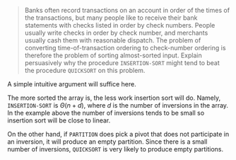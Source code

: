> Banks often record transactions on an account in order of the times of the
> transactions, but many people like to receive their bank statements with
> checks listed in order by check numbers. People usually write checks in order
> by check number, and merchants usually cash them with reasonable dispatch. The
> problem of converting time-of-transaction ordering to check-number ordering
> is therefore the problem of sorting almost-sorted input. Explain persuasively
> why the procedure `INSERTION-SORT` might tend to beat the procedure
> `QUICKSORT` on this problem.

A simple intuitive argument will suffice here.

The more sorted the array is, the less work insertion sort will do. Namely,
`INSERTION-SORT` is $\Theta(n + d)$, where $d$ is the number of inversions in
the array. In the example above the number of inversions tends to be small so
insertion sort will be close to linear.

On the other hand, if `PARTITION` does pick a pivot that does not participate
in an inversion, it will produce an empty partition. Since there is a small
number of inversions, `QUICKSORT` is very likely to produce empty partitions.
